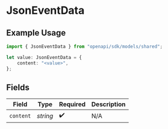 # JsonEventData

## Example Usage

```typescript
import { JsonEventData } from "openapi/sdk/models/shared";

let value: JsonEventData = {
    content: "<value>",
};
```

## Fields

| Field              | Type               | Required           | Description        |
| ------------------ | ------------------ | ------------------ | ------------------ |
| `content`          | *string*           | :heavy_check_mark: | N/A                |